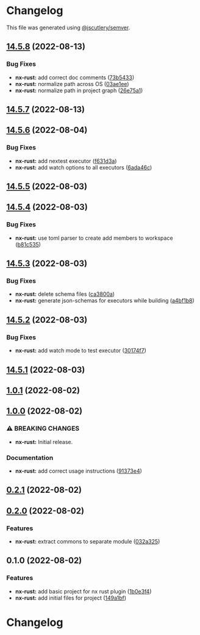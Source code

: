 # Changelog

This file was generated using [@jscutlery/semver](https://github.com/jscutlery/semver).

## [14.5.8](https://github.com/IgnisDa/npm-libs/compare/nx-rust-14.5.7...nx-rust-14.5.8) (2022-08-13)


### Bug Fixes

* **nx-rust:** add correct doc comments ([73b5433](https://github.com/IgnisDa/npm-libs/commit/73b5433791dbbdc77fbc37512bd0098397a3ba71))
* **nx-rust:** normalize path across OS ([03ae1ee](https://github.com/IgnisDa/npm-libs/commit/03ae1eeaca2c4c8d03d4b2e924e8f0657b801700))
* **nx-rust:** normalize path in project graph ([26e75a1](https://github.com/IgnisDa/npm-libs/commit/26e75a1c5bfbf402f26e4cd04a8a83aa78c627b6))

## [14.5.7](https://github.com/IgnisDa/npm-libs/compare/nx-rust-14.5.6...nx-rust-14.5.7) (2022-08-13)

## [14.5.6](https://github.com/IgnisDa/npm-libs/compare/nx-rust-14.5.5...nx-rust-14.5.6) (2022-08-04)


### Bug Fixes

* **nx-rust:** add nextest executor ([f631d3a](https://github.com/IgnisDa/npm-libs/commit/f631d3afa0b3f30d4a424b92ae96c3982eeba5a7))
* **nx-rust:** add watch options to all executors ([6ada46c](https://github.com/IgnisDa/npm-libs/commit/6ada46c59430074e87c83c90145108e5f9ec9f41))

## [14.5.5](https://github.com/IgnisDa/npm-libs/compare/nx-rust-14.5.4...nx-rust-14.5.5) (2022-08-03)

## [14.5.4](https://github.com/IgnisDa/npm-libs/compare/nx-rust-14.5.3...nx-rust-14.5.4) (2022-08-03)


### Bug Fixes

* **nx-rust:** use toml parser to create add members to workspace ([b81c535](https://github.com/IgnisDa/npm-libs/commit/b81c5357cbf60eb16f0b8a1802a5983db05bd14b))

## [14.5.3](https://github.com/IgnisDa/npm-libs/compare/nx-rust-14.5.2...nx-rust-14.5.3) (2022-08-03)


### Bug Fixes

* **nx-rust:** delete schema files ([ca3800a](https://github.com/IgnisDa/npm-libs/commit/ca3800add117fd5a0ae1b4296d1157e3551eaf83))
* **nx-rust:** generate json-schemas for executors while building ([a4bf1b8](https://github.com/IgnisDa/npm-libs/commit/a4bf1b8e6ee4145d03ee0b0642680f2a57300ae4))

## [14.5.2](https://github.com/IgnisDa/npm-libs/compare/nx-rust-14.5.1...nx-rust-14.5.2) (2022-08-03)


### Bug Fixes

* **nx-rust:** add watch mode to test executor ([30174f7](https://github.com/IgnisDa/npm-libs/commit/30174f741f2f62180f4e204d53b1dbc25c3b2742))

## [14.5.1](https://github.com/IgnisDa/npm-libs/compare/nx-rust-14.5.0...nx-rust-14.5.1) (2022-08-03)

## [1.0.1](https://github.com/IgnisDa/npm-libs/compare/nx-rust-1.0.0...nx-rust-1.0.1) (2022-08-02)

## [1.0.0](https://github.com/IgnisDa/npm-libs/compare/nx-rust-0.3.0...nx-rust-1.0.0) (2022-08-02)


### ⚠ BREAKING CHANGES

* **nx-rust:** Initial release.

### Documentation

* **nx-rust:** add correct usage instructions ([91373e4](https://github.com/IgnisDa/npm-libs/commit/91373e4e4e2c10ba6398f454df188207c29f5230))

## [0.2.1](https://github.com/IgnisDa/npm-libs/compare/nx-rust-0.2.0...nx-rust-0.2.1) (2022-08-02)

## [0.2.0](https://github.com/IgnisDa/npm-libs/compare/nx-rust-0.1.0...nx-rust-0.2.0) (2022-08-02)


### Features

* **nx-rust:** extract commons to separate module ([032a325](https://github.com/IgnisDa/npm-libs/commit/032a32538b0e602ac92d7456d1780a3a26e4f38e))

## 0.1.0 (2022-08-02)


### Features

* **nx-rust:** add basic project for nx rust plugin ([1b0e3f4](https://github.com/IgnisDa/npm-libs/commit/1b0e3f4faf58b6ebdc2cd5410115780011fdc8dd))
* **nx-rust:** add initial files for project ([149a1bf](https://github.com/IgnisDa/npm-libs/commit/149a1bf2b375196fec33ed7788cde36e02552f11))

# Changelog
